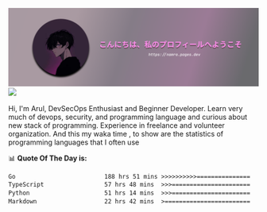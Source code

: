 ![banner](.github/profile-markdown.png)
<img src="https://user-images.githubusercontent.com/73097560/115834477-dbab4500-a447-11eb-908a-139a6edaec5c.gif"></p>

Hi, I'm Arul, DevSecOps Enthusiast and Beginner Developer. Learn very much of devops, security, and programming language and curious about new stack of programming. Experience in freelance and volunteer organization. And this my waka time , to show are the statistics of programming languages that I often use

📊 **Quote Of The Day is:**
<!--START_SECTION:waka-->

```txt
Go                         188 hrs 51 mins >>>>>>>>>>===============   41.26 %
TypeScript                 57 hrs 48 mins  >>>======================   12.63 %
Python                     51 hrs 14 mins  >>>======================   11.19 %
Markdown                   22 hrs 42 mins  >========================   04.96 %
```

<!--END_SECTION:waka-->
